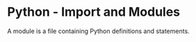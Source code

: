 <h1>Python - Import and Modules </h1>
<p>
A module is a file containing Python definitions and statements. 
</p>
